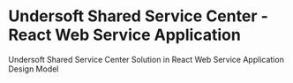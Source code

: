 # Undersoft Shared Service Center - React Web Service Application
Undersoft Shared Service Center Solution in React Web Service Application Design Model
